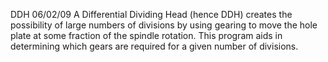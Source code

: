 ﻿DDH
06/02/09	A Differential Dividing Head (hence DDH) creates the possibility of large numbers of divisions by using gearing to move the hole plate at some fraction of the spindle rotation. This program aids in determining which gears are required for a given number of divisions.

